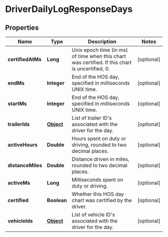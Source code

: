 
# DriverDailyLogResponseDays

## Properties
Name | Type | Description | Notes
------------ | ------------- | ------------- | -------------
**certifiedAtMs** | **Long** | Unix epoch time (in ms) of time when this chart was certified. If this chart is uncertified, 0. |  [optional]
**endMs** | **Integer** | End of the HOS day, specified in milliseconds UNIX time. |  [optional]
**startMs** | **Integer** | End of the HOS day, specified in milliseconds UNIX time. |  [optional]
**trailerIds** | [**Object**](.md) | List of trailer ID&#39;s associated with the driver for the day. |  [optional]
**activeHours** | **Double** | Hours spent on duty or driving, rounded to two decimal places. |  [optional]
**distanceMiles** | **Double** | Distance driven in miles, rounded to two decimal places. |  [optional]
**activeMs** | **Long** | Milliseconds spent on duty or driving. |  [optional]
**certified** | **Boolean** | Whether this HOS day chart was certified by the driver. |  [optional]
**vehicleIds** | [**Object**](.md) | List of vehicle ID&#39;s associated with the driver for the day. |  [optional]



